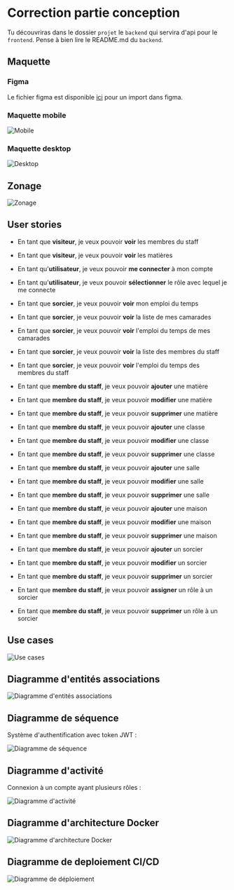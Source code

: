 # Correction partie conception

Tu découvriras dans le dossier `projet` le `backend` qui servira d'api pour le `frontend`. Pense à bien lire le README.md du `backend`.

## Maquette

### Figma

Le fichier figma est disponible [ici](./maquettes/Poudlard's%20timetable.fig) pour un import dans figma.

### Maquette mobile

![Mobile](./maquettes/mobile.png)

### Maquette desktop

![Desktop](./maquettes/desktop.png)

## Zonage

![Zonage](./maquettes/zonage.png)

## User stories

- En tant que **visiteur**, je veux pouvoir **voir** les membres du staff
- En tant que **visiteur**, je veux pouvoir **voir** les matières
- En tant qu'**utilisateur**, je veux pouvoir **me connecter** à mon compte
- En tant qu'**utilisateur**, je veux pouvoir **sélectionner** le rôle avec lequel je me connecte

- En tant que **sorcier**, je veux pouvoir **voir** mon emploi du temps
- En tant que **sorcier**, je veux pouvoir **voir** la liste de mes camarades
- En tant que **sorcier**, je veux pouvoir **voir** l'emploi du temps de mes camarades
- En tant que **sorcier**, je veux pouvoir **voir** la liste des membres du staff
- En tant que **sorcier**, je veux pouvoir **voir** l'emploi du temps des membres du staff

- En tant que **membre du staff**, je veux pouvoir **ajouter** une matière
- En tant que **membre du staff**, je veux pouvoir **modifier** une matière
- En tant que **membre du staff**, je veux pouvoir **supprimer** une matière
- En tant que **membre du staff**, je veux pouvoir **ajouter** une classe
- En tant que **membre du staff**, je veux pouvoir **modifier** une classe
- En tant que **membre du staff**, je veux pouvoir **supprimer** une classe
- En tant que **membre du staff**, je veux pouvoir **ajouter** une salle
- En tant que **membre du staff**, je veux pouvoir **modifier** une salle
- En tant que **membre du staff**, je veux pouvoir **supprimer** une salle
- En tant que **membre du staff**, je veux pouvoir **ajouter** une maison
- En tant que **membre du staff**, je veux pouvoir **modifier** une maison
- En tant que **membre du staff**, je veux pouvoir **supprimer** une maison
- En tant que **membre du staff**, je veux pouvoir **ajouter** un sorcier
- En tant que **membre du staff**, je veux pouvoir **modifier** un sorcier
- En tant que **membre du staff**, je veux pouvoir **supprimer** un sorcier
- En tant que **membre du staff**, je veux pouvoir **assigner** un rôle à un sorcier
- En tant que **membre du staff**, je veux pouvoir **supprimer** un rôle à un sorcier

## Use cases

![Use cases](./usecases.png)

## Diagramme d'entités associations

![Diagramme d'entités associations](./erd.png)

## Diagramme de séquence

Système d'authentification avec token JWT :

![Diagramme de séquence](./sequence.png)

## Diagramme d'activité

Connexion à un compte ayant plusieurs rôles :

![Diagramme d'activité](./activity.png)

## Diagramme d'architecture Docker

![Diagramme d'architecture Docker](./architecture.png)

## Diagramme de deploiement CI/CD

![Diagramme de déploiement](./deployment.png)
